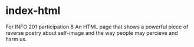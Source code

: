 # index-html
For INFO 201 participation 8
An HTML page that shows a powerful piece of reverse poetry about self-image and the way people may percieve and harm us.

